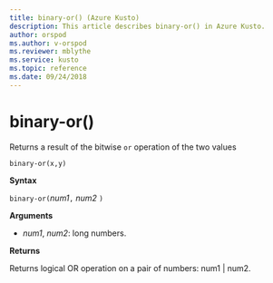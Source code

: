 ```yaml
---
title: binary-or() (Azure Kusto)
description: This article describes binary-or() in Azure Kusto.
author: orspod
ms.author: v-orspod
ms.reviewer: mblythe
ms.service: kusto
ms.topic: reference
ms.date: 09/24/2018
---
```

# binary-or()

Returns a result of the bitwise `or` operation of the two values 

    binary-or(x,y)

**Syntax**

`binary-or(`*num1*`,` *num2* `)`

**Arguments**

* *num1*, *num2*: long numbers.

**Returns**

Returns logical OR operation on a pair of numbers: num1 | num2.